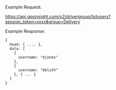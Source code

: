 Example Request:

https://api.gpsinsight.com/v2/drivergroup/listusers?session_token=xxxx&group=Delivery

Example Response:

    {
      head: { .... },
      data: [
        {
          username: "mjones"
        },
        {
          username: "bbluth"
        }, { ... }
      ]
    }
